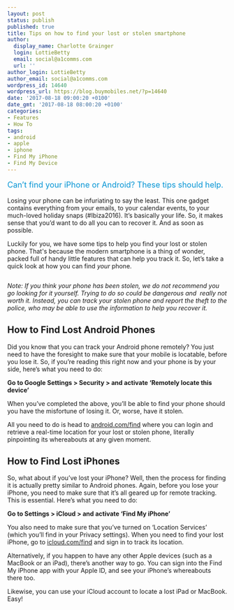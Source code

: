 ```yaml
---
layout: post
status: publish
published: true
title: Tips on how to find your lost or stolen smartphone
author:
  display_name: Charlotte Grainger
  login: LottieBetty
  email: social@a1comms.com
  url: ''
author_login: LottieBetty
author_email: social@a1comms.com
wordpress_id: 14640
wordpress_url: https://blog.buymobiles.net/?p=14640
date: '2017-08-18 09:00:20 +0100'
date_gmt: '2017-08-18 08:00:20 +0100'
categories:
- Features
- How To
tags:
- android
- apple
- iphone
- Find My iPhone
- Find My Device
---
```

<p><span class="postStandFirst" style="color: #0896d5; line-height: 26px; font-size: 18px;">Can&rsquo;t find your iPhone or Android? These tips should help.</span></p>
<p>Losing your phone can be infuriating to say the least. This one gadget contains everything from your emails, to your calendar events, to your much-loved holiday snaps (#Ibiza2016). It&rsquo;s basically your life. So, it makes sense that you&rsquo;d want to do all you can to recover it. And as soon as possible.</p>
<p>Luckily for you, we have some tips to help you find your lost or stolen phone. That's because the modern smartphone is a thing of wonder, packed full of handy little features that can help you track it. So, let&rsquo;s take a quick look at how you can find <em>your</em> phone.</p>
<p><img class="aligncenter size-full wp-image-14642" src="https://lh3.googleusercontent.com/7bb0IBZFSMMPXcz9W95l1WbCwAUaCyoTvhV2ewjMVhqQd6TXDxWxlg6zIfhVjzHI8-0itgBz-6bMrqUrKwSgxIDc=s0" alt="" /></p>
<p><em>Note: </em><em>If you think your phone has been stolen, we do not recommend you go looking for it yourself. Trying to do so could be dangerous and &nbsp;really not worth it. Instead, you can track your stolen phone and report the theft to the police, who may be able to use the information to help you recover it.</em></p>
<h2>How to Find Lost Android Phones</h2>
<p>Did you know that you can track your Android phone remotely? You just need to have the foresight to make sure that your mobile is locatable, before you lose it. So, if you&rsquo;re reading this right now and your phone is by your side, here&rsquo;s what you need to do:</p>
<p><strong>Go to Google Settings > Security > and activate &lsquo;Remotely locate this device&rsquo;</strong></p>
<p>When you&rsquo;ve completed the above, you&rsquo;ll be able to find your phone should you have the misfortune of losing it. Or, worse, have it stolen.</p>
<p>All you need to do is head to <a href="https://www.google.com/android/find" target="_blank" rel="noopener">android.com/find</a> where you can login and retrieve a real-time location for your lost or stolen phone, literally pinpointing its whereabouts at any given moment.</p>
<h2>How to Find Lost iPhones</h2>
<p>So, what about if you&rsquo;ve lost your iPhone? Well, then the process for finding it is actually pretty similar to Android phones. Again, before you lose your iPhone, you need to make sure that it&rsquo;s all geared up for remote tracking. This is essential. Here&rsquo;s what you need to do:</p>
<p><strong>Go to Settings > iCloud > and activate &lsquo;Find My iPhone&rsquo; </strong></p>
<p>You also need to make sure that you&rsquo;ve turned on &lsquo;Location Services&rsquo; (which you&rsquo;ll find in your Privacy settings). When you need to find your lost iPhone, go to <a href="https://www.icloud.com/find" target="_blank" rel="noopener">icloud.com/find</a> and sign in to track its location.</p>
<p>Alternatively, if you happen to have any other Apple devices (such as a MacBook or an iPad), there&rsquo;s another way to go. You can sign into the Find My iPhone app with your Apple ID, and see your iPhone&rsquo;s whereabouts there too.</p>
<p>Likewise, you can use your iCloud account to locate a lost iPad or MacBook. Easy!</p>
